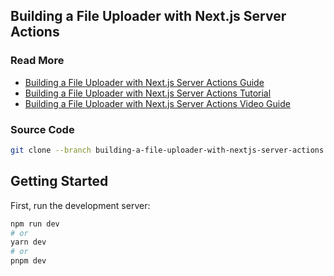 ## Building a File Uploader with Next.js Server Actions

### Read More

- [Building a File Uploader with Next.js Server Actions Guide](https://codersteps.com/guides/building-a-file-uploader-with-nextjs-server-actions)
- [Building a File Uploader with Next.js Server Actions Tutorial](https://codersteps.com/tutorials/building-a-file-uploader-with-nextjs-server-actions)
- [Building a File Uploader with Next.js Server Actions Video Guide](#)

### Source Code

```zsh
git clone --branch building-a-file-uploader-with-nextjs-server-actions https://github.com/abdessamadely/codersteps.git
```

## Getting Started

First, run the development server:

```bash
npm run dev
# or
yarn dev
# or
pnpm dev
```
